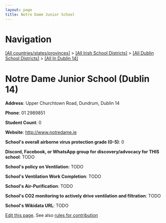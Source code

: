 ```yaml
---
layout: page
title: Notre Dame Junior School
---
```

# Navigation

[[All countries/states/provinces]](../../../..) > [[All Irish School Districts]](../../..) > [[All Dublin School Districts]](../..) > [[All In Dublin 14]](..)

# Notre Dame Junior School (Dublin 14)

**Address**: Upper Churchtown Road, Dundrum, Dublin 14

**Phone**: 01 2989851

**Student Count**: 0

**Website**: <http://www.notredame.ie>

**School's overall airborne virus protection grade (0-5)**: 0

**Discord, Facebook, or WhatsApp group for discovery/advocacy for THIS school**: TODO

**School's policy on Ventilation**: TODO

**School's Ventilation Work Completion**: TODO

**School's Air-Purification**: TODO

**School's CO2 monitoring to actively drive ventilation and filtration**: TODO

**School's Wikidata URL**: TODO


[Edit this page](https://github.com/ventilate-schools/Ireland/edit/main/./Dublin_14/Notre_Dame_Junior_School.md). See also [rules for contribution](../../../contribution-rules/)